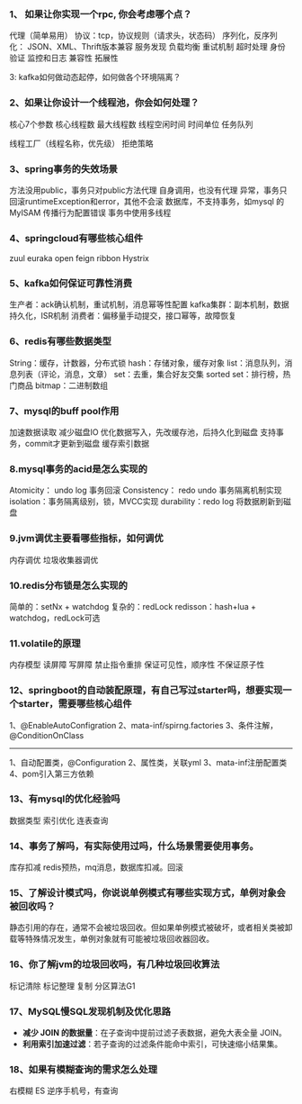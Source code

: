 ### 1、 如果让你实现一个rpc, 你会考虑哪个点？ 
代理（简单易用）
协议：tcp，协议规则（请求头，状态码）
序列化，反序列化： JSON、XML、Thrift版本兼容
服务发现
负载均衡
重试机制
超时处理
身份验证
监控和日志
兼容性
拓展性

3: kafka如何做动态起停，如何做各个环境隔离？ 
###  2、如果让你设计一个线程池，你会如何处理？
核心7个参数
核心线程数
最大线程数
线程空闲时间
时间单位
任务队列

线程工厂（线程名称，优先级）
拒绝策略

### 3、spring事务的失效场景
方法没用public，事务只对public方法代理
自身调用，也没有代理
异常，事务只回滚runtimeException和error，其他不会滚
数据库，不支持事务，如mysql 的 MyISAM
传播行为配置错误
事务中使用多线程


### 4、springcloud有哪些核心组件
zuul
euraka
open feign
ribbon
Hystrix

### 5、kafka如何保证可靠性消费
生产者：ack确认机制，重试机制，消息幂等性配置
kafka集群：副本机制，数据持久化，ISR机制
消费者：偏移量手动提交，接口幂等，故障恢复

### 6、redis有哪些数据类型
String：缓存，计数器，分布式锁
hash：存储对象，缓存对象
list：消息队列，消息列表（评论，消息，文章）
set：去重，集合好友交集
sorted set：排行榜，热门商品
bitmap：二进制数组


### 7、mysql的buff pool作用
加速数据读取
减少磁盘IO
优化数据写入，先改缓存池，后持久化到磁盘
支持事务，commit才更新到磁盘
缓存索引数据


### 8.mysql事务的acid是怎么实现的
Atomicity： undo log 事务回滚
Consistency： redo undo 事务隔离机制实现
isolation：事务隔离级别，锁，MVCC实现
durability：redo log 将数据刷新到磁盘

### 9.jvm调优主要看哪些指标，如何调优
内存调优
垃圾收集器调优

### 10.redis分布锁是怎么实现的
简单的：setNx + watchdog
复杂的：redLock
redisson：hash+lua + watchdog，redLock可选



### 11.volatile的原理
内存模型
读屏障
写屏障
禁止指令重排
保证可见性，顺序性
不保证原子性

### 12、springboot的自动装配原理，有自己写过starter吗，想要实现一个starter，需要哪些核心组件
1、@EnableAutoConfigration
2、mata-inf/spirng.factories
3、条件注解，@ConditionOnClass

---

1、自动配置类，@Configuration
2、属性类，关联yml
3、mata-inf注册配置类
4、pom引入第三方依赖


### 13、有mysql的优化经验吗
数据类型
索引优化
连表查询

### 14、事务了解吗，有实际使用过吗，什么场景需要使用事务。
库存扣减
redis预热，mq消息，数据库扣减。回滚

### 15、了解设计模式吗，你说说单例模式有哪些实现方式，单例对象会被回收吗？
静态引用的存在，通常不会被垃圾回收。但如果单例模式被破坏，或者相关类被卸载等特殊情况发生，单例对象就有可能被垃圾回收器回收。


### 16、你了解jvm的垃圾回收吗，有几种垃圾回收算法
标记清除
标记整理
复制
分区算法G1


### 17、MySQL慢SQL发现机制及优化思路
- **减少 JOIN 的数据量**：在子查询中提前过滤子表数据，避免大表全量 JOIN。
- **利用索引加速过滤**：若子查询的过滤条件能命中索引，可快速缩小结果集。

### 18、如果有模糊查询的需求怎么处理
右模糊
ES
逆序手机号，有查询
